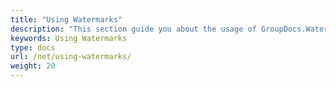 ```yaml
---
title: "Using Watermarks"
description: "This section guide you about the usage of GroupDocs.Watermark API which is a part of Conholdate.Total for .NET."
keywords: Using Watermarks
type: docs
url: /net/using-watermarks/
weight: 20
---
```





